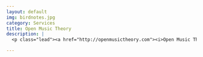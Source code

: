 ```yaml
---
layout: default
img: birdnotes.jpg
category: Services
title: Open Music Theory
description: |
  <p class="lead"><a href="http://openmusictheory.com"><i>Open Music Theory</i></a> is an open-source, interactive, online “text”book for college-level music theory courses, authored by Kris Shaffer, Bryn Hughes, and Brian Moseley. Read more <a href="http://openmusictheory.com/about.html">about the OMT project</a>.</p>

---
```

